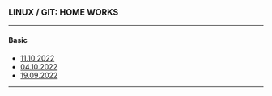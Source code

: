 ### LINUX / GIT: HOME WORKS

---

#### Basic

- [11.10.2022][hw20221011]
- [04.10.2022][hw20221004]
- [19.09.2022][hw20220919]

---

[hw20221011]: https://github.com/mi444k/Tel-Ran/blob/main/Linux/Basic/HomeWorks/hw-20221011.png
[hw20221004]: https://github.com/mi444k/Tel-Ran/blob/main/Linux/Basic/HomeWorks/HomeWork-2.txt
[hw20220919]: https://github.com/mi444k/Tel-Ran/blob/main/Linux/Basic/HomeWorks/HomeWork-1.txt
